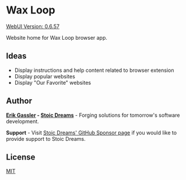 # Wax Loop

[WebUI Version: 0.6.57](https://github.com/StoicDreams/RustWebUI)

Website home for Wax Loop browser app.

## Ideas

* Display instructions and help content related to browser extension
* Display popular websites
* Display "Our Favorite" websites

## Author

**[Erik Gassler](https://www.erikgassler.com) - [Stoic Dreams](https://www.stoicdreams.com)** - Forging solutions for tomorrow's software development.

**Support** - Visit [Stoic Dreams' GitHub Sponsor page](https://github.com/sponsors/StoicDreams) if you would like to provide support to Stoic Dreams.

## License

[MIT](LICENSE)
